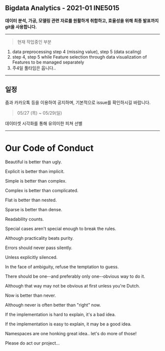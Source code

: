 ## Bigdata Analytics - 2021-01 INE5015

**데이터 분석, 가공, 모델링 관련 자료를 원활하게 취합하고, 효율성을 위해 최종 발표까지 git을 사용합니다.**

---

> 현재 작업중인 부분

1. data preprocessing step 4 (missing value), step 5 (data scaling)
2. step 4, step 5 while Feature selection through data visualization of Features to be managed separately
3. 주4일 풀타임은 웁니다..

---

## 일정
줌과 카카오톡 등을 이용하여 공지하며, 기본적으로 issue를 확인하시길 바랍니다.

> 05/27 (목) ~ 05/29(일)

데이터셋 시각화를 통해 유의미한 피쳐 선별

---

# Our Code of Conduct

Beautiful is better than ugly.

Explicit is better than implicit.

Simple is better than complex.

Complex is better than complicated.

Flat is better than nested.

Sparse is better than dense.

Readability counts.

Special cases aren't special enough to break the rules.

Although practicality beats purity.

Errors should never pass silently.

Unless explicitly silenced.

In the face of ambiguity, refuse the temptation to guess.

There should be one--and preferably only one--obvious way to do it.

Although that way may not be obvious at first unless you're Dutch.

Now is better than never.

Although never is often better than "right" now.

If the implementation is hard to explain, it's a bad idea.

If the implementation is easy to explain, it may be a good idea.

Namespaces are one honking great idea.. let's do more of those!

Please do act our project...
